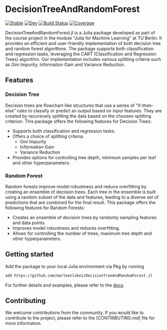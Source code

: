 # DecisionTreeAndRandomForest

[![Stable](https://img.shields.io/badge/docs-stable-blue.svg)](https://marleenlukei.github.io/DecisionTreeAndRandomForest.jl/stable/)
[![Dev](https://img.shields.io/badge/docs-dev-blue.svg)](https://marleenlukei.github.io/DecisionTreeAndRandomForest.jl/dev/)
[![Build Status](https://github.com/marleenlukei/DecisionTreeAndRandomForest.jl/actions/workflows/CI.yml/badge.svg?branch=main)](https://github.com/marleenlukei/DecisionTreeAndRandomForest.jl/actions/workflows/CI.yml?query=branch%3Amain)
[![Coverage](https://codecov.io/gh/marleenlukei/DecisionTreeAndRandomForest.jl/branch/main/graph/badge.svg)](https://codecov.io/gh/marleenlukei/DecisionTreeAndRandomForest.jl)

DecisionTreeAndRandomForest.jl is a Julia package developed as part of the course project in the module "Julia for Machine Learning" at TU Berlin. It provides an efficient and user-friendly implementation of both decision tree and random forest algorithms. The package supports both classification and regression tasks, leveraging the CART (Classification and Regression Trees) algorithm. Our implementation includes various splitting criteria such as Gini Impurity, Information Gain and Variance Reduction.

## Features

### Decision Tree

Decision trees are flowchart-like structures that use a series of "if-then-else" rules to classify or predict an output based on input features. They are created by recursively splitting the data based on the choosen splitting criterion. This package offers the following features for Decision Trees:

* Supports both classification and regression tasks.
* Offers a choice of splitting criteria:
    * Gini Impurity
    * Information Gain
    * Variance Reduction 
* Provides options for controlling tree depth, minimum samples per leaf and other hyperparameters.

### Random Forest

Random forests improve model robustness and reduce overfitting by creating an ensemble of decision trees. Each tree in the ensemble is built using a random subset of the data and features, leading to a diverse set of predictions that are combined for the final result. This package offers the following features for Random Forests:

* Creates an ensemble of decision trees by randomly sampling features and data points.
* Improves model robustness and reduces overfitting.
* Allows for controlling the number of trees, maximum tree depth and other hyperparameters.

## Getting started
Add the package to your local Julia environment via Pkg by running
```bash
add https://github.com/marleenlukei/DecisionTreeAndRandomForest.jl
```
For further details and examples, please refer to the [docs](https://marleenlukei.github.io/DecisionTreeAndRandomForest.jl/).

## Contributing
We welcome contributions from the community. If you would like to contribute to the project, please refer to the [CONTRIBUTING.md] file for more information.

